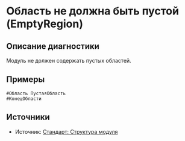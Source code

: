 # Область не должна быть пустой (EmptyRegion)

<!-- Блоки выше заполняются автоматически, не трогать -->
## Описание диагностики
<!-- Описание диагностики заполняется вручную. Необходимо понятным языком описать смысл и схему работу -->
Модуль не должен содержать пустых областей.

## Примеры
<!-- В данном разделе приводятся примеры, на которые диагностика срабатывает, а также можно привести пример, как можно исправить ситуацию -->
```bsl
#Область ПустаяОбласть
#КонецОбласти
```

## Источники

* Источник: [Стандарт: Структура модуля](https://its.1c.ru/db/v8std#content:455:hdoc)
